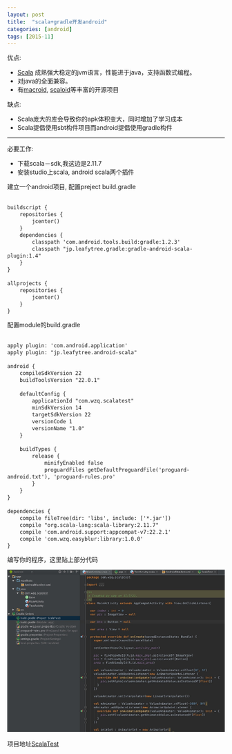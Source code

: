 ```yaml
---
layout: post
title:  "scala+gradle开发android"
categories: [android]
tags: [2015-11]
---
```


优点: 

 * [Scala](http://www.scala-lang.org/) 成熟强大稳定的jvm语言，性能进于java，支持函数式编程。
 * 对java的全面兼容。 
 * 有[macroid](http://macroid.github.io/ScalaOnAndroid.html), [scaloid](https://github.com/pocorall/scaloid)等丰富的开源项目

缺点: 

* Scala庞大的库会导致你的apk体积变大，同时增加了学习成本
* Scala提倡使用sbt构件项目而android提倡使用gradle构件

***

必要工作: 

* 下载scala－sdk,我这边是2.11.7
* 安装studio上scala, android scala两个插件 

建立一个android项目, 配置preject build.gradle  
<pre><code>
buildscript {
    repositories {
        jcenter()
    }
    dependencies {
        classpath 'com.android.tools.build:gradle:1.2.3'
        classpath "jp.leafytree.gradle:gradle-android-scala-plugin:1.4"
    }
}

allprojects {
    repositories {
        jcenter()
    }
}
</code></pre>

配置module的build.gradle
<pre><code>
apply plugin: 'com.android.application'
apply plugin: "jp.leafytree.android-scala"

android {
    compileSdkVersion 22
    buildToolsVersion "22.0.1"

    defaultConfig {
        applicationId "com.wzq.scalatest"
        minSdkVersion 14
        targetSdkVersion 22
        versionCode 1
        versionName "1.0"
    }

    buildTypes {
        release {
            minifyEnabled false
            proguardFiles getDefaultProguardFile('proguard-android.txt'), 'proguard-rules.pro'
        }
    }
}

dependencies {
    compile fileTree(dir: 'libs', include: ['*.jar'])
    compile "org.scala-lang:scala-library:2.11.7"
    compile 'com.android.support:appcompat-v7:22.2.1'
    compile 'com.wzq.easyblur:library:1.0.0'
}
</code></pre>

编写你的程序，这里贴上部分代码 

<img src="/assets/image/scala_code.png" /> 

项目地址[ScalaTest](https://github.com/wzq/ScalaTest)